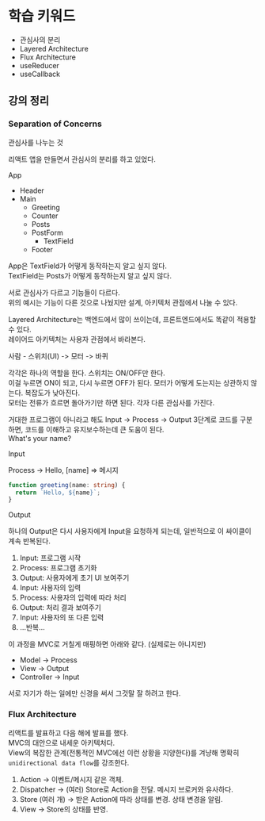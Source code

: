 # 학습 키워드

- 관심사의 분리
- Layered Architecture
- Flux Architecture
- useReducer
- useCallback

## 강의 정리

### Separation of Concerns

관심사를 나누는 것

리액트 앱을 만들면서 관심사의 분리를 하고 있었다.

App

- Header
- Main
  - Greeting
  - Counter
  - Posts
  - PostForm
    - TextField
  - Footer

App은 TextField가 어떻게 동작하는지 알고 싶지 않다.  
TextField는 Posts가 어떻게 동작하는지 알고 싶지 않다.

서로 관심사가 다르고 기능들이 다르다.  
위의 예시는 기능이 다른 것으로 나눴지만 설계, 아키텍처 관점에서 나눌 수 있다.

Layered Architecture는 백엔드에서 많이 쓰이는데, 프론트엔드에서도 똑같이 적용할 수 있다.  
레이어드 아키텍처는 사용자 관점에서 바라본다.

사람 - 스위치(UI) -> 모터 -> 바퀴

각각은 하나의 역할을 한다. 스위치는 ON/OFF만 한다.  
이걸 누르면 ON이 되고, 다시 누르면 OFF가 된다. 모터가 어떻게 도는지는 상관하지 않는다. 복잡도가 낮아진다.  
모터는 전류가 흐르면 돌아가기만 하면 된다. 각자 다른 관심사를 가진다.

거대한 프로그램이 아니라고 해도 Input -> Process -> Output 3단계로 코드를 구분하면, 코드를 이해하고 유지보수하는데 큰 도움이 된다.  
What's your name?

Input

Process -> Hello, [name] => 메시지

```ts
function greeting(name: string) {
  return `Hello, ${name}`;
}
```

Output

하나의 Output은 다시 사용자에게 Input을 요청하게 되는데, 일반적으로 이 싸이클이 계속 반복된다.

1. Input: 프로그램 시작
2. Process: 프로그램 초기화
3. Output: 사용자에게 초기 UI 보여주기
4. Input: 사용자의 입력
5. Process: 사용자의 입력에 따라 처리
6. Output: 처리 결과 보여주기
7. Input: 사용자의 또 다른 입력
8. …반복…

이 과정을 MVC로 거칠게 매핑하면 아래와 같다. (실제로는 아니지만)

- Model -> Process
- View -> Output
- Controller -> Input

서로 자기가 하는 일에만 신경을 써서 그것말 잘 하려고 한다.

### Flux Architecture

리액트를 발표하고 다음 해에 발표를 했다.  
MVC의 대안으로 내세운 아키텍처다.  
View의 복잡한 관계(전통적인 MVC에선 이런 상황을 지양한다)를 겨냥해 명확히 `unidirectional data flow`를 강조한다.

1. Action -> 이벤트/메시지 같은 객체.
2. Dispatcher -> (여러) Store로 Action을 전달. 메시지 브로커와 유사하다.
3. Store (여러 개) -> 받은 Action에 따라 상태를 변경. 상태 변경을 알림.
4. View -> Store의 상태를 반영.
